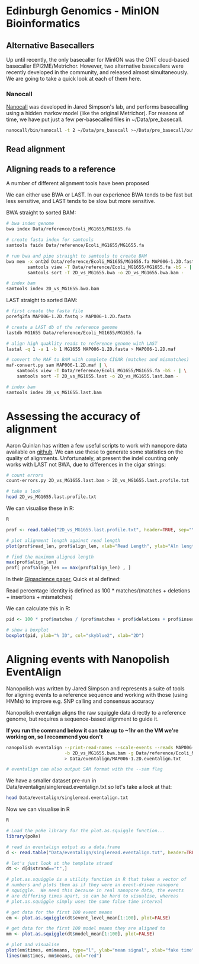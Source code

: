 # Edinburgh Genomics - MinION Bioinformatics

## Alternative Basecallers

Up until recently, the only basecaller for MinION was the ONT cloud-based basecaller EPI2ME/Metrichor. However, two alternative basecallers were recently developed in the community, and released almost simultaneously. We are going to take a quick look at each of them here.

### Nanocall

[Nanocall](https://github.com/mateidavid/nanocall) was developed in Jared Simpson's lab, and performs basecalling using a hidden markov model (like the original Metrichor). For reasons of time, we have put just a few per-basecalled files in ~/Data/pre_basecall.

```sh
nanocall/bin/nanocall -t 2 ~/Data/pre_basecall >~/Data/pre_basecall/output.fa 2>~/Data/pre_basecall/nanocall.log
```

## Read alignment

## Aligning reads to a reference

A number of different alignment tools have been proposed 

We can either use BWA or LAST.  In our experience BWA tends to be fast but less sensitive, and LAST tends to be slow but more sensitive.

BWA straight to sorted BAM:

```sh
# bwa index genome
bwa index Data/reference/Ecoli_MG1655/MG1655.fa

# create fasta index for samtools
samtools faidx Data/reference/Ecoli_MG1655/MG1655.fa

# run bwa and pipe straight to samtools to create BAM
bwa mem -x ont2d Data/reference/Ecoli_MG1655/MG1655.fa MAP006-1.2D.fastq | \
        samtools view -T Data/reference/Ecoli_MG1655/MG1655.fa -bS - | \
        samtools sort -T 2D_vs_MG1655.bwa -o 2D_vs_MG1655.bwa.bam -

# index bam
samtools index 2D_vs_MG1655.bwa.bam
```

LAST straight to sorted BAM:

```sh
# first create the fasta file
porefq2fa MAP006-1.2D.fastq > MAP006-1.2D.fasta

# create a LAST db of the reference genome
lastdb MG1655 Data/reference/Ecoli_MG1655/MG1655.fa

# align high quaklity reads to reference genome with LAST
lastal -q 1 -a 1 -b 1 MG1655 MAP006-1.2D.fasta > MAP006-1.2D.maf

# convert the MAF to BAM with complete CIGAR (matches and mismatches)
maf-convert.py sam MAP006-1.2D.maf | \
    samtools view -T Data/reference/Ecoli_MG1655/MG1655.fa -bS - | \
    samtools sort -T 2D_vs_MG1655.last -o 2D_vs_MG1655.last.bam -

# index bam
samtools index 2D_vs_MG1655.last.bam
```

# Assessing the accuracy of alignment
Aaron Quinlan has written a few useful scripts to work with nanopore data available on [github](https://github.com/arq5x/nanopore-scripts/).  We can use these to generate some statistics on the quality of alignments.  Unfortunately, at present the indel counting only works with LAST not BWA, due to differences in the cigar strings:

```bash
# count errors
count-errors.py 2D_vs_MG1655.last.bam > 2D_vs_MG1655.last.profile.txt

# take a look
head 2D_vs_MG1655.last.profile.txt
```

We can visualise these in R:

```bash
R
```
```R
prof <- read.table("2D_vs_MG1655.last.profile.txt", header=TRUE, sep="\t", stringsAsFactors=FALSE)

# plot alignment length against read length
plot(prof$read_len, prof$align_len, xlab="Read Length", ylab="Aln length", pch=16)

# find the maximum aligned length
max(prof$align_len)
prof[ prof$align_len == max(prof$align_len) , ]
```

In their [Gigascience paper](http://www.gigasciencejournal.com/content/3/1/22), Quick et al defined:

 Read percentage identity is defined as 100 * matches/(matches + deletions + insertions + mismatches)

We can calculate this in R:

```R
pid <- 100 * prof$matches / (prof$matches + prof$deletions + prof$insertions + prof$mismatches)

# show a boxplot
boxplot(pid, ylab="% ID", col="skyblue2", xlab="2D")
```

# Aligning events with Nanopolish EventAlign

Nanopolish was written by Jared Simpson and represents a suite of tools for aligning events to a reference sequence and working with those (using HMMs) to improve e.g. SNP calling and consensus accuracy

Nanopolish eventalign aligns the raw squiggle data directly to a reference genome, but requires a sequence-based alignment to guide it.

**If you run the command below it can take up to ~1hr on the VM we're working on, so I recommend you don't**

```bash
nanopolish eventalign --print-read-names --scale-events --reads MAP006-1.2D.fasta \
                      -b 2D_vs_MG1655.bwa.bam -g Data/reference/Ecoli_MG1655/MG1655.fa \
                      > Data/eventalign/MAP006-1.2D.eventalign.txt

# eventalign can also output SAM format with the --sam flag
```

We have a smaller dataset pre-run in Data/eventalign/singleread.eventalign.txt so let's take a look at that:

```bash
head Data/eventalign/singleread.eventalign.txt
```

Now we can visualise in R

```bash
R
```
```R
# Load the poRe library for the plot.as.squiggle function...
library(poRe)

# read in eventalign output as a data.frame
d <- read.table("Data/eventalign/singleread.eventalign.txt", header=TRUE, sep="\t")

# let's just look at the template strand
dt <- d[d$strand=="t",]

# plot.as.squiggle is a utility function in R that takes a vector of
# numbers and plots them as if they were an event-driven nanopore
# squiggle.  We need this because in real nanopore data, the events
# are differing times apart, so can be hard to visualise, whereas
# plot.as.squiggle simply uses the same false time interval

# get data for the first 100 event means
em <- plot.as.squiggle(dt$event_level_mean[1:100], plot=FALSE)

# get data for the first 100 model means they are aligned to
mm <- plot.as.squiggle(dt$model_mean[1:100], plot=FALSE)

# plot and visualise
plot(em$times, em$means, type="l", ylab="mean signal", xlab="fake time")
lines(mm$times, mm$means, col="red")
```

